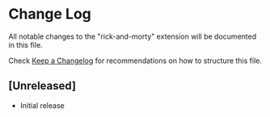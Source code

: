 # Change Log

All notable changes to the "rick-and-morty" extension will be documented in this file.

Check [Keep a Changelog](http://keepachangelog.com/) for recommendations on how to structure this file.

## [Unreleased]

- Initial release
